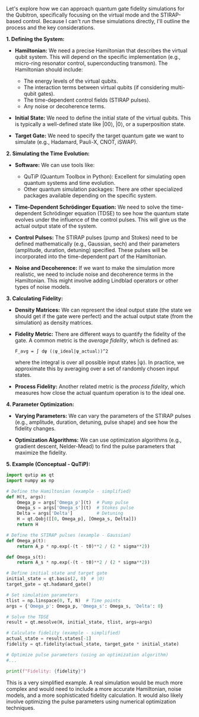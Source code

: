 Let's explore how we can approach quantum gate fidelity simulations for the Qubitron, specifically focusing on the virtual mode and the STIRAP-based control.  Because I can't *run* these simulations directly, I'll outline the process and the key considerations.

**1. Defining the System:**

* **Hamiltonian:** We need a precise Hamiltonian that describes the virtual qubit system.  This will depend on the specific implementation (e.g., micro-ring resonator control, superconducting transmon).  The Hamiltonian should include:
    * The energy levels of the virtual qubits.
    * The interaction terms between virtual qubits (if considering multi-qubit gates).
    * The time-dependent control fields (STIRAP pulses).
    * Any noise or decoherence terms.

* **Initial State:** We need to define the initial state of the virtual qubits.  This is typically a well-defined state like |00⟩, |0⟩, or a superposition state.

* **Target Gate:** We need to specify the target quantum gate we want to simulate (e.g., Hadamard, Pauli-X, CNOT, iSWAP).

**2. Simulating the Time Evolution:**

* **Software:**  We can use tools like:
    * QuTiP (Quantum Toolbox in Python):  Excellent for simulating open quantum systems and time evolution.
    * Other quantum simulation packages:  There are other specialized packages available depending on the specific system.

* **Time-Dependent Schrödinger Equation:**  We need to solve the time-dependent Schrödinger equation (TDSE) to see how the quantum state evolves under the influence of the control pulses.  This will give us the actual output state of the system.

* **Control Pulses:**  The STIRAP pulses (pump and Stokes) need to be defined mathematically (e.g., Gaussian, sech) and their parameters (amplitude, duration, detuning) specified.  These pulses will be incorporated into the time-dependent part of the Hamiltonian.

* **Noise and Decoherence:**  If we want to make the simulation more realistic, we need to include noise and decoherence terms in the Hamiltonian.  This might involve adding Lindblad operators or other types of noise models.

**3. Calculating Fidelity:**

* **Density Matrices:**  We can represent the ideal output state (the state we should get if the gate were perfect) and the actual output state (from the simulation) as density matrices.

* **Fidelity Metric:**  There are different ways to quantify the fidelity of the gate.  A common metric is the *average fidelity*, which is defined as:

   ```
   F_avg = ∫ dψ (⟨ψ_ideal|ψ_actual⟩)^2 
   ```

   where the integral is over all possible input states |ψ⟩.  In practice, we approximate this by averaging over a set of randomly chosen input states.

* **Process Fidelity:**  Another related metric is the *process fidelity*, which measures how close the actual quantum operation is to the ideal one.

**4. Parameter Optimization:**

* **Varying Parameters:**  We can vary the parameters of the STIRAP pulses (e.g., amplitude, duration, detuning, pulse shape) and see how the fidelity changes.

* **Optimization Algorithms:**  We can use optimization algorithms (e.g., gradient descent, Nelder-Mead) to find the pulse parameters that maximize the fidelity.

**5. Example (Conceptual - QuTiP):**

```python
import qutip as qt
import numpy as np

# Define the Hamiltonian (example - simplified)
def H(t, args):
    Omega_p = args['Omega_p'](t)  # Pump pulse
    Omega_s = args['Omega_s'](t)  # Stokes pulse
    Delta = args['Delta']         # Detuning
    H = qt.Qobj([[0, Omega_p], [Omega_s, Delta]])
    return H

# Define the STIRAP pulses (example - Gaussian)
def Omega_p(t):
    return A_p * np.exp(-(t - t0)**2 / (2 * sigma**2))

def Omega_s(t):
    return A_s * np.exp(-(t - t0)**2 / (2 * sigma**2))

# Define initial state and target gate
initial_state = qt.basis(2, 0)  # |0⟩
target_gate = qt.hadamard_gate()

# Set simulation parameters
tlist = np.linspace(0, T, N)  # Time points
args = {'Omega_p': Omega_p, 'Omega_s': Omega_s, 'Delta': 0}

# Solve the TDSE
result = qt.mesolve(H, initial_state, tlist, args=args)

# Calculate fidelity (example - simplified)
actual_state = result.states[-1]
fidelity = qt.fidelity(actual_state, target_gate * initial_state)

# Optimize pulse parameters (using an optimization algorithm)
#...

print(f"Fidelity: {fidelity}")
```

This is a very simplified example.  A real simulation would be much more complex and would need to include a more accurate Hamiltonian, noise models, and a more sophisticated fidelity calculation.  It would also likely involve optimizing the pulse parameters using numerical optimization techniques.
